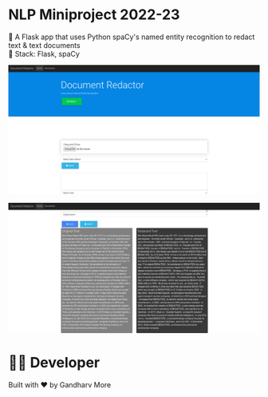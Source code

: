 # NLP Miniproject 2022-23
📜 A Flask app that uses Python spaCy's named entity recognition to redact text & text documents <br />
📜 Stack: Flask, spaCy <br />

![home](screenshots/1.png)

![result](screenshots/organisations.png)

👨‍💻 Developer
===============
Built with ❤︎ by Gandharv More